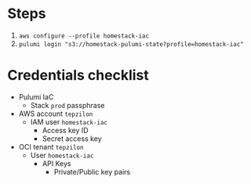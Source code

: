 # Steps
1. `aws configure --profile homestack-iac`
2. `pulumi login "s3://homestack-pulumi-state?profile=homestack-iac"`

# Credentials checklist
- Pulumi IaC
  - Stack `prod` passphrase
- AWS account `tepzilon`
  - IAM user `homestack-iac`
    - Access key ID
    - Secret access key
- OCI tenant `tepzilon`
  - User `homestack-iac`
    - API Keys
      - Private/Public key pairs


